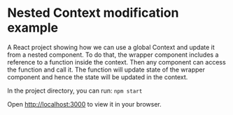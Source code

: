 # Nested Context modification example

A React project showing how we can use a global Context and update it from a nested component.
To do that, the wrapper component includes a reference to a function inside the context. Then any component can access
the function and call it. The function will update state of the wrapper component and hence the state will be updated in
the context.

In the project directory, you can run:
`npm start`

Open [http://localhost:3000](http://localhost:3000) to view it in your browser.
